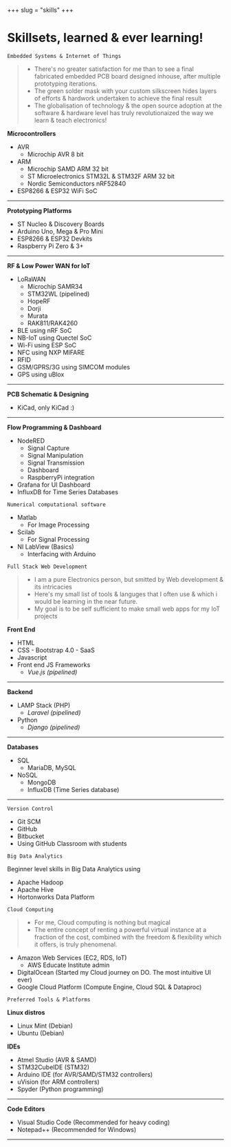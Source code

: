 +++ 
slug = "skills"
+++

# Skillsets, learned & ever learning!

```
Embedded Systems & Internet of Things
```

> - There's no greater satisfaction for me than to see a final fabricated embedded PCB board designed inhouse, after multiple prototyping iterations.
> - The green solder mask with your custom silkscreen hides layers of efforts & hardwork undertaken to achieve the final result
> - The globalisation of technology & the open source adoption at the software & hardware level has truly revolutionaized the way we learn & teach electronics!

**Microcontrollers**

- AVR
  - Microchip AVR 8 bit
- ARM
  - Microchip SAMD ARM 32 bit
  - ST Microelectronics STM32L & STM32F ARM 32 bit
  - Nordic Semiconductors nRF52840
- ESP8266 & ESP32 WiFi SoC

---

**Prototyping Platforms**

- ST Nucleo & Discovery Boards
- Arduino Uno, Mega & Pro Mini
- ESP8266 & ESP32 Devkits
- Raspberry Pi Zero & 3+


---

**RF & Low Power WAN for IoT**

- LoRaWAN
  - Microchip SAMR34
  - STM32WL (pipelined)
  - HopeRF
  - Dorji
  - Murata
  - RAK811/RAK4260
- BLE using nRF SoC
- NB-IoT using Quectel SoC
- Wi-Fi using ESP SoC
- NFC using NXP MIFARE
- RFID
- GSM/GPRS/3G using SIMCOM modules
- GPS using uBlox

---

**PCB Schematic & Designing**

- KiCad, only KiCad :)

---

**Flow Programming & Dashboard**

- NodeRED
  - Signal Capture
  - Signal Manipulation
  - Signal Transmission
  - Dashboard
  - RaspberryPi integration
- Grafana for UI Dashboard
- InfluxDB for Time Series Databases

```
Numerical computational software
```

- Matlab
  - For Image Processing
- Scilab
  - For Signal Processing
- NI LabView (Basics)
  - Interfacing with Arduino

```
Full Stack Web Development
```

> - I am a pure Electronics person, but smitted by Web development & its intricacies
> - Here's my small list of tools & languges that I often use & which i would be learning in the near future.
> - My goal is to be self sufficient to make small web apps for my IoT projects

**Front End**

- HTML
- CSS - Bootstrap 4.0 - SaaS
- Javascript
- Front end JS Frameworks
  - _Vue.js (pipelined)_ 

---

**Backend**

- LAMP Stack (PHP)
  - _Laravel (pipelined)_
- Python
  - _Django (pipelined)_

---

**Databases**

- SQL
  - MariaDB, MySQL
- NoSQL
  - MongoDB
  - InfluxDB (Time Series database)

---

```
Version Control
```
- Git SCM
- GitHub
- Bitbucket
- Using GitHub Classroom with students 

```
Big Data Analytics
```

Beginner level skills in Big Data Analytics using

- Apache Hadoop
- Apache Hive
- Hortonworks Data Platform

```
Cloud Computing
```

> - For me, Cloud computing is nothing but magical
> - The entire concept of renting a powerful virtual instance at a fraction of the cost, combined with the freedom & flexibility which it offers, is truly phenomenal.

- Amazon Web Services (EC2, RDS, IoT)
  - AWS Educate Institute admin
- DigitalOcean (Started my Cloud journey on DO. The most intuitive UI ever)
- Google Cloud Platform (Compute Engine, Cloud SQL & Dataproc)


```
Preferred Tools & Platforms
```
**Linux distros**
- Linux Mint (Debian)
- Ubuntu (Debian)

**IDEs**
- Atmel Studio (AVR & SAMD)
- STM32CubeIDE (STM32)
- Arduino IDE (for AVR/SAMD/STM32 controllers)
- uVision (for ARM controllers)
- Spyder (Python programming)

---

**Code Editors**

- Visual Studio Code (Recommended for heavy coding)
- Notepad++ (Recommended for Windows)

---
